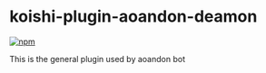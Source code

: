 # koishi-plugin-aoandon-deamon

[![npm](https://img.shields.io/npm/v/koishi-plugin-aoandon-deamon?style=flat-square)](https://www.npmjs.com/package/koishi-plugin-aoandon-deamon)

This is the general plugin used by aoandon bot
